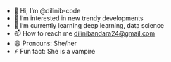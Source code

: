 - 👋 Hi, I’m @dilinib-code
- 👀 I’m interested in new trendy developments
- 🌱 I’m currently learning deep learning, data science
- 📫 How to reach me dilinibandara24@gmail.com
- 😄 Pronouns: She/her
- ⚡ Fun fact: She is a vampire

<!---
dilinib-code/dilinib-code is a ✨ special ✨ repository because its `README.md` (this file) appears on your GitHub profile.
You can click the Preview link to take a look at your changes.
--->
